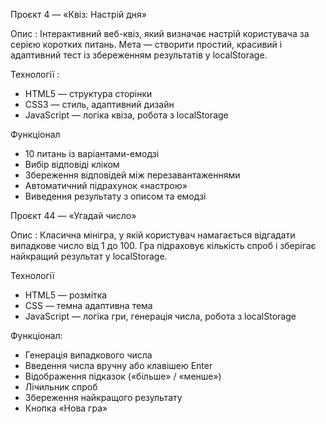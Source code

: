 Проєкт 4 — «Квіз: Настрій дня»

Опис : Інтерактивний веб-квіз, який визначає настрій користувача за серією коротких питань.
Мета — створити простий, красивий і адаптивний тест із збереженням результатів у localStorage.

Технології :
- HTML5 — структура сторінки
- CSS3  — стиль, адаптивний дизайн
-  JavaScript  — логіка квіза, робота з localStorage

Функціонал
- 10 питань із варіантами-емодзі
- Вибір відповіді кліком
- Збереження відповідей між перезавантаженнями
- Автоматичний підрахунок «настрою»
- Виведення результату з описом та емодзі


Проєкт 44 — «Угадай число»

Опис : Класична мінігра, у якій користувач намагається відгадати випадкове число від 1 до 100.
Гра підраховує кількість спроб і зберігає найкращий результат у localStorage.

Технології
- HTML5 — розмітка
- CSS — темна адаптивна тема
- JavaScript  — логіка гри, генерація числа, робота з localStorage

Функціонал:
- Генерація випадкового числа
- Введення числа вручну або клавішею Enter
- Відображення підказок («більше» / «менше»)
- Лічильник спроб
- Збереження найкращого результату
- Кнопка «Нова гра»
